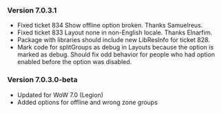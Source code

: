 ### Version 7.0.3.1

* Fixed ticket 834 Show offline option broken. Thanks Samuelreus.
* Fixed ticket 833 Layout none in non-English locale.  Thanks Elnarfim.
* Package with libraries should include new LibResInfo for ticket 828.
* Mark code for splitGroups as debug in Layouts because the option is marked
  as debug. Should fix odd behavior for people who had option enabled before
  the option was disabled.

### Version 7.0.3.0-beta

* Updated for WoW 7.0 (Legion)
* Added options for offline and wrong zone groups


